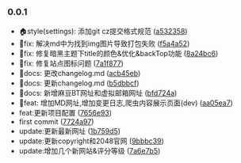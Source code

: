 ## <small>0.0.1</small>

* 🏠style(settings): 添加git cz提交格式规范 ([a532358](https://github.com/marioliu2001/resources-vitepress/commit/a532358))
* 🐛fix: 解决md中为找到img图片导致打包失败 ([f5a4a52](https://github.com/marioliu2001/resources-vitepress/commit/f5a4a52))
* 🐛fix: 修复暗黑主题下title的颜色\&优化\&backTop功能 ([8a24bc6](https://github.com/marioliu2001/resources-vitepress/commit/8a24bc6))
* 🐛fix: 修复站点图标问题 ([7a1f877](https://github.com/marioliu2001/resources-vitepress/commit/7a1f877))
* 📝docs: 更改changelog.md ([acb45eb](https://github.com/marioliu2001/resources-vitepress/commit/acb45eb))
* 📝docs: 更新changelog.md ([b5dbbcf](https://github.com/marioliu2001/resources-vitepress/commit/b5dbbcf))
* 📝docs: 新增麻豆BT网址和虚拟邮箱网址 ([bfd724a](https://github.com/marioliu2001/resources-vitepress/commit/bfd724a))
* 🚀feat: 增加MD网址,增加变更日志,爬虫内容展示页面(dev) ([aa05ea7](https://github.com/marioliu2001/resources-vitepress/commit/aa05ea7))
* feat:更新项目配置 ([7656e93](https://github.com/marioliu2001/resources-vitepress/commit/7656e93))
* first commit ([7724a97](https://github.com/marioliu2001/resources-vitepress/commit/7724a97))
* update:更新最新网址 ([1b759d5](https://github.com/marioliu2001/resources-vitepress/commit/1b759d5))
* update:更新copyright和2048官网 ([9bbbc39](https://github.com/marioliu2001/resources-vitepress/commit/9bbbc39))
* update:增加几个新网站&评分等级 ([7a6e7b5](https://github.com/marioliu2001/resources-vitepress/commit/7a6e7b5))



